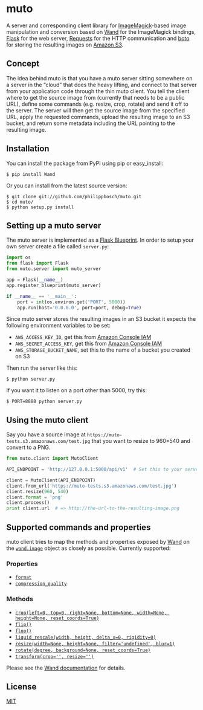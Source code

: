 muto
====

A server and corresponding client library for [ImageMagick][ImageMagick]-based
image manipulation and conversion based on [Wand][Wand] for the ImageMagick
bindings, [Flask][Flask] for the web server, [Requests][Requests] for the HTTP
communication and [boto][boto] for storing the resulting images on
[Amazon S3][S3].


Concept
-------

The idea behind muto is that you have a muto server sitting somewhere on a
server in the “cloud” that does the heavy lifting, and connect to that server
from your application code through the thin muto client. You tell the client
where to get the source image from (currently that needs to be a public URL),
define some commands (e.g. resize, crop, rotate) and send it off to the server.
The server will then get the source image from the specified URL, apply the
requested commands, upload the resulting image to an S3 bucket, and return
some metadata including the URL pointing to the resulting image.


Installation
------------

You can install the package from PyPI using pip or easy_install:

    $ pip install Wand

Or you can install from the latest source version:

    $ git clone git://github.com/philippbosch/muto.git
    $ cd muto/
    $ python setup.py install


Setting up a muto server
------------------------

The muto server is implemented as a [Flask Blueprint][Flask Blueprints]. In
order to setup your own server create a file called `server.py`:

```python
import os
from flask import Flask
from muto.server import muto_server

app = Flask(__name__)
app.register_blueprint(muto_server)

if __name__ == '__main__':
    port = int(os.environ.get('PORT', 5000))
    app.run(host='0.0.0.0', port=port, debug=True)
```

Since muto server stores the resulting images in an S3 bucket it expects the
following environment variables to be set:

-   `AWS_ACCESS_KEY_ID`, get this from [Amazon Console IAM][IAM]
-   `AWS_SECRET_ACCESS_KEY`, get this from [Amazon Console IAM][IAM]
-   `AWS_STORAGE_BUCKET_NAME`, set this to the name of a bucket you created on S3

Then run the server like this:

    $ python server.py

If you want it to listen on a port other than 5000, try this:

    $ PORT=8888 python server.py


Using the muto client
---------------------

Say you have a source image at `https://muto-tests.s3.amazonaws.com/test.jpg`
that you want to resize to 960×540 and convert to a PNG.

```python
from muto.client import MutoClient

API_ENDPOINT = 'http://127.0.0.1:5000/api/v1'  # Set this to your server

client = MutoClient(API_ENDPOINT)
client.from_url('https://muto-tests.s3.amazonaws.com/test.jpg')
client.resize(960, 540)
client.format = 'png'
client.process()
print client.url  # => http://the-url-to-the-resulting-image.png
```


Supported commands and properties
---------------------------------

muto client tries to map the methods and properties exposed by [Wand][Wand] on
the [`wand.image`](http://docs.wand-py.org/en/0.3-maintenance/wand/image.html)
object as closely as possible. Currently supported:

### Properties

- [`format`](http://docs.wand-py.org/en/0.3-maintenance/wand/image.html#wand.image.Image.format)
- [`compression_quality`](http://docs.wand-py.org/en/0.3-maintenance/wand/image.html#wand.image.BaseImage.compression_quality)

### Methods

- [`crop(left=0, top=0, right=None, bottom=None, width=None, height=None, reset_coords=True)`](http://docs.wand-py.org/en/0.3-maintenance/wand/image.html#wand.image.BaseImage.crop)
- [`flip()`](http://docs.wand-py.org/en/0.3-maintenance/wand/image.html#wand.image.BaseImage.flip)
- [`flop()`](http://docs.wand-py.org/en/0.3-maintenance/wand/image.html#wand.image.BaseImage.flop)
- [`liquid_rescale(width, height, delta_x=0, rigidity=0)`](http://docs.wand-py.org/en/0.3-maintenance/wand/image.html#wand.image.BaseImage.liquid_rescale)
- [`resize(width=None, height=None, filter='undefined', blur=1)`](http://docs.wand-py.org/en/0.3-maintenance/wand/image.html#wand.image.BaseImage.resize)
- [`rotate(degree, background=None, reset_coords=True)`](http://docs.wand-py.org/en/0.3-maintenance/wand/image.html#wand.image.BaseImage.rotate)
- [`transform(crop='', resize='')`](http://docs.wand-py.org/en/0.3-maintenance/wand/image.html#wand.image.BaseImage.transform)

Please see the [Wand documentation](http://docs.wand-py.org/en/latest/wand/image.html)
for details.


License
-------

[MIT](http://philippbosch.mit-license.org/)


[ImageMagick]: http://imagemagick.org/
[Wand]: http://wand-py.org/
[Flask]: http://flask.pocoo.org/
[Flask Blueprints]: http://flask.pocoo.org/docs/blueprints/
[Requests]: http://python-requests.org/
[boto]: https://github.com/boto/boto
[S3]: https://aws.amazon.com/s3/
[IAM]: https://console.aws.amazon.com/iam/home#users
